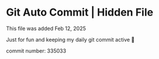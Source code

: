 # Git Auto Commit | Hidden File

This file was added Feb 12, 2025

Just for fun and keeping my daily git commit active 🤪

commit number: 335033
